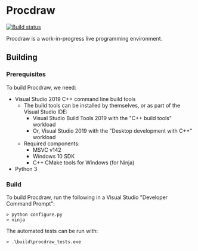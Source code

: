 # Procdraw

[![Build status](https://ci.appveyor.com/api/projects/status/4wiskg8t3hflfsuo?svg=true)](https://ci.appveyor.com/project/simonbates/procdraw)

Procdraw is a work-in-progress live programming environment.

## Building

### Prerequisites

To build Procdraw, we need:

- Visual Studio 2019 C++ command line build tools
    - The build tools can be installed by themselves, or as part of the Visual Studio IDE:
        - Visual Studio Build Tools 2019 with the "C++ build tools" workload
        - Or, Visual Studio 2019 with the "Desktop development with C++" workload
    - Required components:
        - MSVC v142
        - Windows 10 SDK
        - C++ CMake tools for Windows (for Ninja)
- Python 3

### Build

To build Procdraw, run the following in a Visual Studio "Developer Command Prompt":

    > python configure.py
    > ninja

The automated tests can be run with:

    > .\build\procdraw_tests.exe
